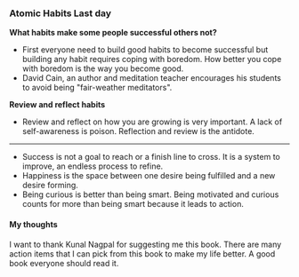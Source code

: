 ### Atomic Habits Last day

**What habits make some people successful others not?**

* First everyone need to build good habits to become successful but building any habit requires coping with boredom. How better you cope with boredom is the way you become good.
* David Cain, an author and meditation teacher encourages his students to avoid being "fair-weather meditators".

**Review and reflect habits**

* Review and reflect on how you are growing is very important. A lack of self-awareness is poison. Reflection and review is the antidote.

***

* Success is not a goal to reach or a finish line to cross. It is a system to improve, an endless process to refine.
* Happiness is the space between one desire being fulfilled and a new desire forming.
* Being curious is better than being smart. Being motivated and curious counts for more than being smart because it leads to action.

#### My thoughts
I want to thank Kunal Nagpal for suggesting me this book. There are many action items that I can pick from this book to make my life better.
A good book everyone should read it.